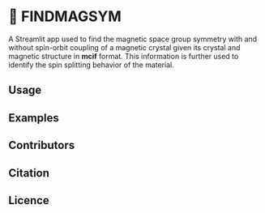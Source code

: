 # 🎈 FINDMAGSYM

A Streamlit app used to find the magnetic space group symmetry with and without spin-orbit coupling of a magnetic crystal given its crystal and magnetic structure in **mcif** format. This information is further used to identify the spin splitting behavior of the material.

## Usage

## Examples

## Contributors

## Citation

## Licence
